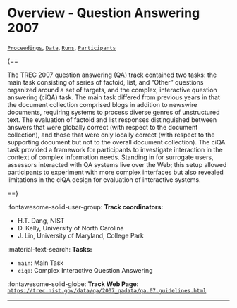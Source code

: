 # Overview - Question Answering 2007

[`Proceedings`](./proceedings.md), [`Data`](./data.md), [`Runs`](./runs.md), [`Participants`](./participants.md)

{==

The TREC 2007 question answering (QA) track contained two tasks: the main task consisting of series of factoid, list, and “Other” questions organized around a set of targets, and the complex, interactive question answering (ciQA) task. The main task differed from previous years in that the document collection comprised blogs in addition to newswire documents, requiring systems to process diverse genres of unstructured text. The evaluation of factoid and list responses distinguished between answers that were globally correct (with respect to the document collection), and those that were only locally correct (with respect to the supporting document but not to the overall document collection). The ciQA task provided a framework for participants to investigate interaction in the context of complex information needs. Standing in for surrogate users, assessors interacted with QA systems live over the Web; this setup allowed participants to experiment with more complex interfaces but also revealed limitations in the ciQA design for evaluation of interactive systems.

==}

:fontawesome-solid-user-group: **Track coordinators:**

- H.T. Dang, NIST 
- D. Kelly, University of North Carolina 
- J. Lin, University of Maryland, College Park 

:material-text-search: **Tasks:**

- `main`: Main Task 
- `ciqa`: Complex Interactive Question Answering 

:fontawesome-solid-globe: **Track Web Page:** [`https://trec.nist.gov/data/qa/2007_qadata/qa.07.guidelines.html`](https://trec.nist.gov/data/qa/2007_qadata/qa.07.guidelines.html) 

---

